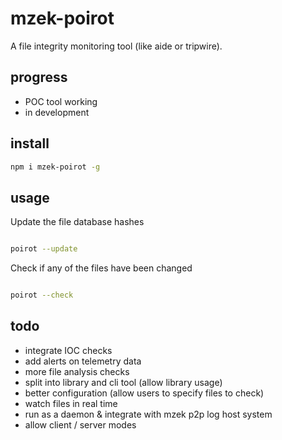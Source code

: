 # mzek-poirot

A file integrity monitoring tool (like aide or tripwire).

## progress

* POC tool working
* in development

## install

```sh
npm i mzek-poirot -g
```

## usage

Update the file database hashes

```sh

poirot --update

```

Check if any of the files have been changed

```sh

poirot --check

```

## todo

* integrate IOC checks
* add alerts on telemetry data
* more file analysis checks
* split into library and cli tool (allow library usage)
* better configuration (allow users to specify files to check)
* watch files in real time
* run as a daemon & integrate with mzek p2p log host system
* allow client / server modes

